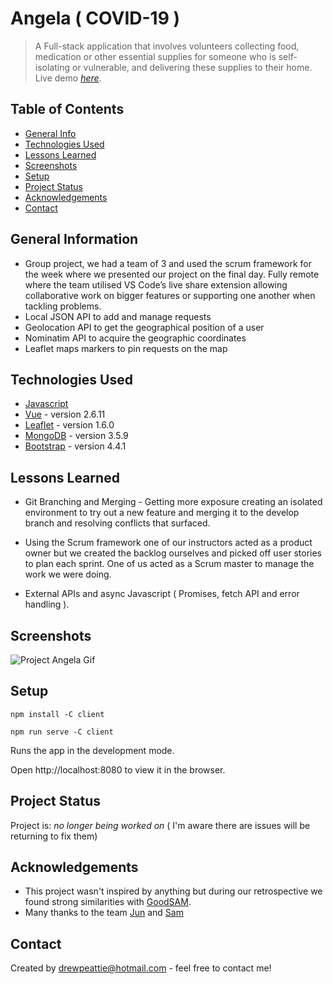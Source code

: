 # Angela ( COVID-19 )
> A Full-stack application that involves volunteers collecting food, medication or other essential supplies for someone who is self-isolating or vulnerable, and delivering these supplies to their home.
> Live demo [_here_](https://boring-wozniak-c62dd8.netlify.app/#/).

## Table of Contents
* [General Info](#general-information)
* [Technologies Used](#technologies-used)
* [Lessons Learned](#Lessons-learned)
* [Screenshots](#screenshots)
* [Setup](#setup)
* [Project Status](#project-status)
* [Acknowledgements](#acknowledgements)
* [Contact](#contact)


## General Information
- Group project, we had a team of 3 and used the scrum framework for the week where we presented our project on the final day. Fully remote where the team utilised VS Code’s live share extension allowing collaborative work on bigger features or supporting one another when tackling problems.
- Local JSON API to add and manage requests
- Geolocation API to get the geographical position of a user
- Nominatim API to acquire the geographic coordinates
- Leaflet maps markers to pin requests on the map


## Technologies Used
- [Javascript](https://www.javascript.com/)
- [Vue](https://vuejs.org/) - version 2.6.11
- [Leaflet](https://leafletjs.com/) - version 1.6.0
- [MongoDB](https://www.mongodb.com/) - version 3.5.9
- [Bootstrap](https://getbootstrap.com) - version 4.4.1


## Lessons Learned
- Git Branching and Merging - Getting more exposure creating an isolated environment to try out a new feature and merging it to the develop branch and resolving conflicts that surfaced.

- Using the Scrum framework one of our instructors acted as a product owner but we created the backlog ourselves and picked off user stories to plan each sprint. One of us acted as a Scrum master to manage the work we were doing.

- External APIs and async Javascript ( Promises, fetch API and error handling ).


## Screenshots
![Project Angela Gif](COVID_App.gif)


## Setup
```
npm install -C client
```
```
npm run serve -C client
```
Runs the app in the development mode.

Open http://localhost:8080 to view it in the browser.


## Project Status
Project is: _no longer being worked on_ ( I'm aware there are issues will be returning to fix them)


## Acknowledgements

- This project wasn't inspired by anything but during our retrospective we found strong similarities with [GoodSAM](https://www.goodsamapp.org/).
- Many thanks to the team [Jun](https://github.com/junInUK) and [Sam](https://github.com/samshum90)

## Contact
Created by [drewpeattie@hotmail.com](mailto:drewpeattie@hotmail.com) - feel free to contact me!



